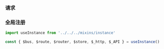 ### 请求

### 全局注册
```js
import useInstance from '../../../mixins/instance'

const { $bus, $route, $router, $store, $_http, $_API } = useInstance()
```